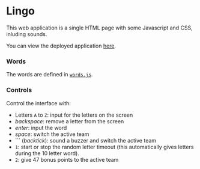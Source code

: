 # Lingo

This web application is a single HTML page with some Javascript and CSS, inluding sounds.

You can view the deployed application [here](https://hiddewie.github.io/lingo/).

### Words

The words are defined in [`words.js`](words.js).

### Controls

Control the interface with:
- Letters `A` to `Z`: input for the letters on the screen
- *backspace*: remove a letter from the screen
- *enter*: input the word
- *space*: switch the active team
- `\`` (*backtick*): sound a buzzer and switch the active team
- `1`: start or stop the random letter timeout (this automatically gives letters during the 10 letter word).
- `2`: give 47 bonus points to the active team
